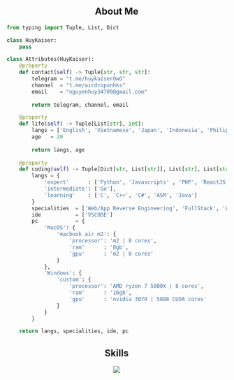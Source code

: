 <h2 align="center">About Me </h2>

```python
from typing import Tuple, List, Dict

class HuyKaiser:
    pass

class Attributes(HuyKaiser):
    @property
    def contact(self) -> Tuple[str, str, str]:
        telegram = "t.me/huykaiserOwO"
        channel  = "t.me/airdropvnhks"
        email    = "nguyenhuy34789@gmail.com"
	    
        return telegram, channel, email

    @property
    def life(self) -> Tuple[List[str], int]:
        langs = ['English', 'Vietnamese', 'Japan', 'Indonesia', 'Philippine', 'Korea']
        age   = 20
		
        return langs, age
	
    @property
    def coding(self) -> Tuple[Dict[str, List[str]], List[str], List[str], Dict[str]]:
        langs = {
            'expert'      : ['Python', 'Javascripts' , 'PHP', 'ReactJS', 'NextJs', 'Vue', 'Html',],
            'intermediate': ['Go'],
            'learning'    : ['C', 'C++', 'C#', 'ASM', 'Java']
        }
        specialities  = ['Web/App Reverse Engineering', 'FullStack', 'Web/Software']
        ide           = ['VSCODE']
        pc            = {
            'MacOS': {
                'macbook air m2': {
                    'processor': 'm2 | 8 cores',
                    'ram'      : '8gb',
                    'gpu'      : 'm2 | 8 cores'
                }
            },
            'Windows': {
                'custom': {
                    'processor': 'AMD ryzen 7 5800X | 8 cores',
                    'ram'      : '16gb',
                    'gpu'      : 'nvidia 3070 | 5888 CUDA cores'
                }
            }
        }

	return langs, specialities, ide, pc
```

<h2 align="center">Skills </h2>

<p align="center">
  <a href="https://huykaiser.com/">
    <img src="https://skillicons.dev/icons?i=python,golang,vscode,androidstudio,c,cs,cpp,js,nodejs,bash,react,androidstudio,java,kotlin,css,html,cloudflare,debian,dart,devto,discord,bots,discordjs,docker,flask,htmx,kali,jquery,linux,lua,mongodb,mysql,neovim,nestjs,nextjs,nginx,npm,perl,qt,ubuntu,ts,unity,windows,yarn,webpack" />
  </a>
</p>

<p href="https://huykaiser.com/" align="center">
    <img alt="" src="https://github-readme-stats.vercel.app/api?username=anuraghazra&show_icons=true&theme=radical">
</p>
<p href="https://huykaiser.com/" align="center">
    <img alt="" src="https://github-readme-stats.vercel.app/api/top-langs/?username=huykaiserOwO&layout=compact">
</p>
<p href="https://huykaiser.com/" align="center">
    <img alt="" src=https://lanyard.cnrad.dev/api/1115378147630788618/>
</p>
